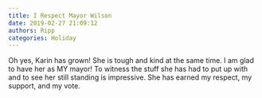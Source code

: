 ```yaml
---
title: I Respect Mayor Wilson
date: 2019-02-27 21:09:12
authors: Ripp
categories: Holiday
---
```


 Oh yes, Karin has grown!  She is tough and kind at the same time.   I am glad to have her as MY mayor!
To witness the stuff she has had to put up with and to see her still standing is impressive.  She has earned my respect, my support, and my vote.